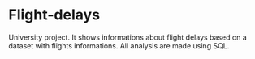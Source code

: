 # Flight-delays
University project. It shows informations about flight delays based on a dataset with flights informations. All analysis are made using SQL.
